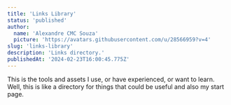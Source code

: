 ```yaml
---
title: 'Links Library'
status: 'published'
author:
  name: 'Alexandre CMC Souza'
  picture: 'https://avatars.githubusercontent.com/u/28566959?v=4'
slug: 'links-library'
description: 'Links directory.'
publishedAt: '2024-02-23T16:00:45.775Z'
---
```


This is the tools and assets I use, or have experienced, or want to learn. Well, this is like a directory for things that could be useful and also my start page.